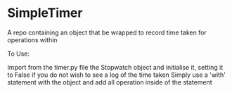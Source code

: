 # SimpleTimer
A repo containing an object that be wrapped to record time taken for operations within


To Use:

Import from the timer.py file the Stopwatch object and initialise it, setting it to False if you do not wish to see a log of the time taken
Simply use a 'with' statement with the object and add all operation inside of the statement

